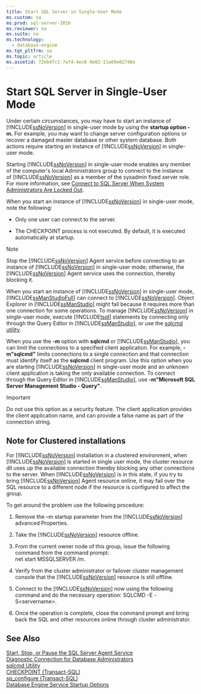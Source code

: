 ```yaml
---
title: Start SQL Server in Single-User Mode
ms.custom: na
ms.prod: sql-server-2016
ms.reviewer: na
ms.suite: na
ms.technology: 
  - database-engine
ms.tgt_pltfrm: na
ms.topic: article
ms.assetid: 72eb4fc1-7af4-4ec6-9e02-11a69e02748e
---
```

# Start SQL Server in Single-User Mode
  Under certain circumstances, you may have to start an instance of [!INCLUDE[ssNoVersion](../../Token/Other/ssNoVersion_md.md)] in single\-user mode by using the **startup option \-m.** For example, you may want to change server configuration options or recover a damaged master database or other system database. Both actions require starting an instance of [!INCLUDE[ssNoVersion](../../Token/Other/ssNoVersion_md.md)] in single\-user mode.  
  
 Starting [!INCLUDE[ssNoVersion](../../Token/Other/ssNoVersion_md.md)] in single\-user mode enables any member of the computer's local Administrators group to connect to the instance of [!INCLUDE[ssNoVersion](../../Token/Other/ssNoVersion_md.md)] as a member of the sysadmin fixed server role. For more information, see [Connect to SQL Server When System Administrators Are Locked Out](../../Topics/TopicNameNotContainA/Connect-to-SQL-Server-When-System-Administrators-Are-Locked-Out.md).  
  
 When you start an instance of [!INCLUDE[ssNoVersion](../../Token/Other/ssNoVersion_md.md)] in single\-user mode, note the following:  
  
-   Only one user can connect to the server.  
  
-   The CHECKPOINT process is not executed. By default, it is executed automatically at startup.  
  
> [!NOTE]  
>  Stop the [!INCLUDE[ssNoVersion](../../Token/Other/ssNoVersion_md.md)] Agent service before connecting to an instance of [!INCLUDE[ssNoVersion](../../Token/Other/ssNoVersion_md.md)] in single\-user mode; otherwise, the [!INCLUDE[ssNoVersion](../../Token/Other/ssNoVersion_md.md)] Agent service uses the connection, thereby blocking it.  
  
 When you start an instance of [!INCLUDE[ssNoVersion](../../Token/Other/ssNoVersion_md.md)] in single\-user mode, [!INCLUDE[ssManStudioFull](../../Token/Other/ssManStudioFull_md.md)] can connect to [!INCLUDE[ssNoVersion](../../Token/Other/ssNoVersion_md.md)]. Object Explorer in [!INCLUDE[ssManStudio](../../Token/Other/ssManStudio_md.md)] might fail because it requires more than one connection for some operations. To manage [!INCLUDE[ssNoVersion](../../Token/Other/ssNoVersion_md.md)] in single\-user mode, execute [!INCLUDE[tsql](../../Token/Other/tsql_md.md)] statements by connecting only through the Query Editor in [!INCLUDE[ssManStudio](../../Token/Other/ssManStudio_md.md)], or use the [sqlcmd utility](../../Topics/TopicNameNotContainA/sqlcmd-Utility.md).  
  
 When you use the **\-m** option with **sqlcmd** or [!INCLUDE[ssManStudio](../../Token/Other/ssManStudio_md.md)], you can limit the connections to a specified client application. For example, **\-m"sqlcmd"** limits connections to a single connection and that connection must identify itself as the **sqlcmd** client program. Use this option when you are starting [!INCLUDE[ssNoVersion](../../Token/Other/ssNoVersion_md.md)] in single\-user mode and an unknown client application is taking the only available connection. To connect through the Query Editor in [!INCLUDE[ssManStudio](../../Token/Other/ssManStudio_md.md)], use **\-m"Microsoft SQL Server Management Studio \- Query"**.  
  
> [!IMPORTANT]  
>  Do not use this option as a security feature. The client application provides the client application name, and can provide a false name as part of the connection string.  
  
## Note for Clustered installations  
 For [!INCLUDE[ssNoVersion](../../Token/Other/ssNoVersion_md.md)] installation in a clustered environment, when [!INCLUDE[ssNoVersion](../../Token/Other/ssNoVersion_md.md)] is started in single user mode, the cluster resource dll uses up the available connection thereby blocking any other connections to the server. When [!INCLUDE[ssNoVersion](../../Token/Other/ssNoVersion_md.md)] is in this state, if you try to bring [!INCLUDE[ssNoVersion](../../Token/Other/ssNoVersion_md.md)] Agent resource online, it may fail over the SQL resource to a different node if the resource is configured to affect the group.  
  
 To get around the problem use the following procedure:  
  
1.  Remove the –m startup parameter from the [!INCLUDE[ssNoVersion](../../Token/Other/ssNoVersion_md.md)] advanced Properties.  
  
2.  Take the [!INCLUDE[ssNoVersion](../../Token/Other/ssNoVersion_md.md)] resource offline.  
  
3.  From the current owner node of this group, issue the following command from the command prompt:  
    net start MSSQLSERVER \/m.  
  
4.  Verify from the cluster administrator or failover cluster management console that the [!INCLUDE[ssNoVersion](../../Token/Other/ssNoVersion_md.md)] resource is still offline.  
  
5.  Connect to the [!INCLUDE[ssNoVersion](../../Token/Other/ssNoVersion_md.md)] now using the following command and do the necessary operation: SQLCMD \-E \-S\<servername\>.  
  
6.  Once the operation is complete, close the command prompt and bring back the SQL and other resources online through cluster administrator.  
  
## See Also  
 [Start, Stop, or Pause the SQL Server Agent Service](../Topic/Start,%20Stop,%20or%20Pause%20the%20SQL%20Server%20Agent%20Service.md)   
 [Diagnostic Connection for Database Administrators](../../Topics/TopicNameNotContainA/Diagnostic-Connection-for-Database-Administrators.md)   
 [sqlcmd Utility](../../Topics/TopicNameNotContainA/sqlcmd-Utility.md)   
 [CHECKPOINT &#40;Transact-SQL&#41;](../Topic/CHECKPOINT%20\(Transact-SQL\).md)   
 [sp_configure &#40;Transact-SQL&#41;](../Topic/sp_configure%20\(Transact-SQL\).md)   
 [Database Engine Service Startup Options](../../Topics/TopicNameNotContainA/Database-Engine-Service-Startup-Options.md)  
  
  
